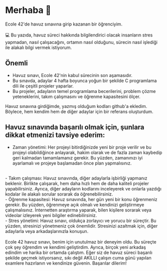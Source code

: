 # Merhaba 👋

Ecole 42'de havuz sınavına girip kazanan bir öğrenciyim.
<br>
<br>
💻 Bu yazıda, havuz süreci hakkında bilgilendirici olacak insanların stres yapmadan, nasıl çalışacağını, ortamın nasıl olduğunu, sürecin nasıl işlediği ile alakalı bilgi vermek istiyorum.

## Önemli

- Havuz sınavı, Ecole 42'nin kabul sürecinin son aşamasıdır.
- Bu sınavda, adaylar 4 hafta boyunca yoğun bir şekilde C programlama dili ile çeşitli projeler yaparlar.
- Bu projeler, adayların temel programlama becerilerini, problem çözme yeteneklerini, takım çalışmasını ve öğrenme kapasitesini ölçer.

 Havuz sınavına girdiğimde, yazmış olduğum kodları github'a ekledim. Böylece, hem kendim hem de diğer adaylar için bir referans oluşturdum.

## Havuz sınavında başarılı olmak için, şunlara dikkat etmenizi tavsiye ederim:

-  Zaman yönetimi: Her projeyi bitirdiğinizde yeni bir proje verilir ve bu projeyi olabildiğince anlayarak, hakim olarak ve de fazla zaman kaybedip geri kalmadan tamamlamanız gerekir. Bu yüzden, zamanınızı iyi ayarlamalı ve projeye başlamadan önce plan yapmalısınız.
 <br>
-  Takım çalışması: Havuz sınavında, diğer adaylarla işbirliği yapmanız beklenir. Birlikte çalışarak, hem daha hızlı hem de daha kaliteli projeler yapabilirsiniz. Ayrıca, diğer adayların kodlarını inceleyerek ve onlarla yazdığı kodalar ile alakalı sorular sorarak da öğrenebilirsiniz.
<br>
-  Öğrenme kapasitesi: Havuz sınavında, her gün yeni bir konu öğrenmeniz gerekir. Bu yüzden, öğrenmeye açık olmalı ve kendinizi geliştirmeye çalışmalısınız. İnternetten araştırma yaparak, bilen kişilere sorarak veya videolar izleyerek yeni bilgiler edinebilirsiniz.
<br>
-  Stres yönetimi: Havuz sınavı, oldukça zorlayıcı ve yorucu bir süreçtir. Bu yüzden, stresinizi yönetmeniz çok önemlidir. Stresinizi azaltmak için, diğer adaylarla veya arkadaşlarınızla konuşun.
<br>
<br>
Ecole 42 havuz sınavı, benim için unutulmaz bir deneyim oldu. Bu süreçte çok şey öğrendim ve kendimi geliştirdim. Ayrıca, birçok yeni arkadaş edindim ve harika bir ortamda çalıştım. Eğer siz de havuz süreci başarılı şekilde geçmek istiyorsanız, sıkı değil AKILLI çalışın cuma günü yapılan examlere hazırlanın ve kendinize güvenin. Başarılar dilerim!


